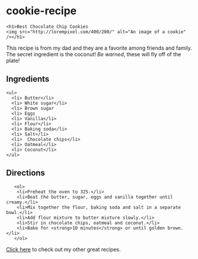 # cookie-recipe
<!DOCTYPE html>

<html>
  <head>
   <meta charset="utf-8">
   <title> Best Chocolate Chip Cookies </title>
    <body>

    <h1>Best Chocolate Chip Cookies
    <img src="http://lorempixel.com/400/200/" alt="An image of a cookie" /></h1>
  </head>
  <p>     This recipe is from my dad and they are a favorite among friends and family.
  The secret ingredient is the coconut! <em>Be warned</em>, these will fly off of the plate!        </p>
  <!-- Add in section about history of cookies? <h3> History of cookies </h3> <p>Most people don't know the complicated past of the cookie. FINISH -->
    <h2>Ingredients</h2>

    <ul>
      <li> Butter</li>
      <li> White sugar</li>
      <li> Brown sugar
      <li> Eggs
      <li> Vanilla</li>
      <li> Flour</li>
      <li> Baking soda</li>
      <li> Salt</li>
      <li>  Chocolate chips</li>
      <li> Oatmeal</li>
      <li> Coconut</li>
    </ul>

   <h2>Directions</h2>

       <ol>
        <li>Preheat the oven to 325.</li>
        <li>Beat the butter, sugar, eggs and vanilla together until creamy.</li>
        <li>Mix together the flour, baking soda and salt in a separate bowl.</li>
        <li>Add flour mixture to butter mixture slowly.</li>
        <li>Stir in chocolate chips, oatmeal and coconut.</li>
        <li>Bake for <strong>10 minutes</strong> or until golden brown.</li>
       </ol>

  <p><a href="http://allrecipes.com">Click here</a> to check out my other great recipes.</p>

  </body>
</html>
